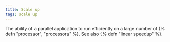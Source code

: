 ```yaml
---
title: Scale up
tags: scale up
---
```

The ability of a parallel application to run efficiently
on a large number of {% defn "processor", "processors" %}.
See also {% defn "linear speedup" %}.